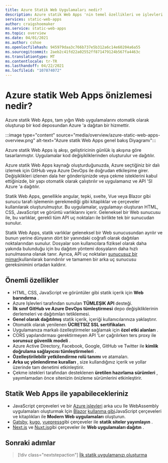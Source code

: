```yaml
---
title: Azure Statik Web Uygulamaları nedir?
description: Azure statik Web Apps 'nin temel özellikleri ve işlevleri.
services: static-web-apps
author: craigshoemaker
ms.service: static-web-apps
ms.topic: overview
ms.date: 04/01/2021
ms.author: cshoe
ms.openlocfilehash: 945979daa3c766b737e5b312a6c14e60204a6a55
ms.sourcegitcommit: 2aeb2c41fd22a02552ff871479124b567fa4463c
ms.translationtype: MT
ms.contentlocale: tr-TR
ms.lasthandoff: 04/22/2021
ms.locfileid: "107874072"
---
```

# <a name="what-is-azure-static-web-apps-preview"></a>Azure statik Web Apps önizlemesi nedir?

Azure statik Web Apps, tam yığın Web uygulamalarını otomatik olarak oluşturup bir kod deposundan Azure 'a dağıtan bir hizmettir.

:::image type="content" source="media/overview/azure-static-web-apps-overview.png" alt-text="Azure statik Web Apps genel bakış Diyagramı":::

Azure statik Web Apps iş akışı, geliştiricinin günlük iş akışına göre tasarlanmıştır. Uygulamalar kod değişikliklerinden oluşturulur ve dağıtılır.

Azure statik Web Apps kaynağı oluşturduğunuzda, Azure seçtiğiniz bir dalı izlemek için GitHub veya Azure DevOps ile doğrudan etkileşime girer. Değişiklikleri izlenen dala her gönderişinizde veya çekme isteklerini kabul ettiğinizde, bir yapı otomatik olarak çalıştırılır ve uygulamanız ve API 'SI Azure 'a dağıtılır.

Statik Web Apps, genellikle angular, tepki, svelte, Vue veya Blazor gibi sunucu tarafı işlemenin gerekmediği gibi kitaplıklar ve çerçeveler kullanılarak oluşturulmuştur. Bu uygulamalar, uygulamayı oluşturan HTML, CSS, JavaScript ve görüntü varlıklarını içerir. Geleneksel bir Web sunucusu ile, bu varlıklar, gerekli tüm API uç noktaları ile birlikte tek bir sunucudan sunulur.

Statik Web Apps, statik varlıklar geleneksel bir Web sunucusundan ayrılır ve bunun yerine dünyanın dört bir yanındaki coğrafi olarak dağıtılan noktalarından sunulur. Dosyalar son kullanıcılara fiziksel olarak daha yakında bulunduğu için bu dağıtım yöntemi dosyaların daha hızlı sunulmasına olanak tanır. Ayrıca, API uç noktaları [sunucusuz bir mimari](../azure-functions/functions-overview.md)kullanılarak barındırılır ve tamamen bir arka uç sunucusu gereksinimini ortadan kaldırır.

## <a name="key-features"></a>Önemli özellikler

- HTML, CSS, JavaScript ve görüntüler gibi statik içerik için **Web barındırma** .
- Azure Işlevleri tarafından sunulan **TÜMLEŞIK API** desteği.
- **İlk sınıf GitHub ve Azure DevOps tümleştirmesi** depo değişikliklerinin derlemeleri ve dağıtımları tetiklemesi.
- **Genel olarak dağıtılmış** statik içerik, içeriği kullanıcılarınıza yaklaştırır.
- Otomatik olarak yenilenen **ÜCRETSIZ SSL sertifikaları**.
- Uygulamanıza markalı özelleştirmeler sağlamak için **özel etki alanları** .
- CORS yapılandırması gerektirmeyen API 'Ler çağrılırken ters proxy ile **sorunsuz güvenlik modeli** .
- Azure Active Directory, Facebook, Google, GitHub ve Twitter ile **kimlik doğrulama sağlayıcısı tümleştirmeleri** .
- **Özelleştirilebilir yetkilendirme rolü tanımı** ve atamaları.
- **Arka uç yönlendirme kuralları** , size kullandığınız içerik ve yollar üzerinde tam denetimi etkinleştirir.
- Çekme istekleri tarafından desteklenen **üretilen hazırlama sürümleri** , yayımlamadan önce sitenizin önizleme sürümlerini etkinleştirir.

## <a name="what-you-can-do-with-static-web-apps"></a>Statik Web Apps ile yapabilecekleriniz

- JavaScript çerçeveleri ve bir [Azure işlevleri](apis.md) arka ucu Ile WebAssembly uygulamaları [](getting-started.md?tabs=react)oluşturmak Için [](/learn/modules/publish-app-service-static-web-app-api/) [Blazor](https://dotnet.microsoft.com/apps/aspnet/web-apps/blazor) [kullanma gibi](getting-started.md?tabs=angular)JavaScript [](getting-started.md?tabs=vue)çerçeveleri ve kitaplıkları ile **Modern Web uygulamaları** oluşturun.
- [Gatsby](publish-gatsby.md), [kugo](publish-hugo.md), [vuepress](publish-vuepress.md)gibi çerçeveler ile **statik siteler yayımlayın** .
- [Next.js](deploy-nextjs.md) ve [Nuxt.js](deploy-nuxtjs.md)gibi çerçeveler ile **Web uygulamaları dağıtın** .

## <a name="next-steps"></a>Sonraki adımlar

> [!div class="nextstepaction"]
> [İlk statik uygulamanızı oluşturma](getting-started.md)
